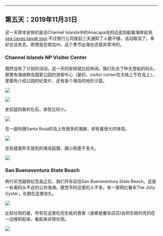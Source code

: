 
-------------
第五天：2019年11月31日
-------------

这一天原本安排的是去Channel Islands中的Anacapa岛附近皮划艇看海岸岩洞[sea caves kayak tour](https://www.blueoceankayaking.com/channel-islands-kayaking-sea-caves).不过旅行公司提前三天通知了人数不够，活动取消了。幸好也没有去，即使是在南加州，这个季节出海也还是非常冷的。

### Channel Islands NP Visitor Center
既然没有了计划的活动，这一天的安排就比较休闲。我们先去了昨天登船的码头，那里有海峡群岛国家公园的游客中心（是的，visitor center在大陆上不在岛上）。里面有介绍公园的纪录片，还有各个海岛的地形沙盘。

![](https://lh3.googleusercontent.com/5F5aoOtKeregB8GeVZMcWqhW2WtFyOUYnV1DfwgEbFwoK_LxzI7m1wXLUz83-oArtvMuJyh2RbWx2VStT930Lo-Vc8Z3DKvzn2OYU4Dh7nMaKb_l1POgo2te2_tz4_riVip8vZw5lQeCVR6cm4suoag2ocfW9WafJP5Kzly_2OGjUhaW2FvryJu7h-49qKIXvkko8dyeBfEhDuTbATmHPMGB7qhTLuoCUp3K381337yxrQHQ3SA0oJL51UTurfv_9AgDTC4jIlYO1oHrnT6RfopLTME0xPqtnLHKhTZIVqLJSrlfV5vYK0yL2drMaVJmSvWJ11TPl-WYzxE8IDgEVJFZYBuhrBCOFT-1HZKlG0-5TbByzDBQtnYV9dvmO3Uv5guH0dhLaCRfNo0Zq5wDpo_JGmcx7zspjy_2RKX9QziWo4RavGYgc2gjdkf4NPczlMjyxuyYHG45zZagu8I3q44TtHDvujtLB73RREn1gBDiy8R_CABK_o6PKNJHjmTGJu7CSDxOjeox8acM4OMt4xoWBd_cuZQNcGIX8ofbwrsmhCXA101-x8S6haeOXvVy58Qg5eEZRNPCsFGOlUFVBVCb4gULqDTGnsiYkWVbuj46OqGpB75eXS7IqYkn-zdYL5PXG__W99pyUDtEkPkc9gzzkhFNfBE88uIT0ZGhOglti3T2xtanmad7RmCJNY017fkujYZfiashlmn8RHyIL1ZcGv3DxMZnSz8eWHN1vK0D3s9Q=w600)

![](https://lh3.googleusercontent.com/a9nrCtwi8aFdsAcNopPfqUBv1la0wPHHh6bGCYXsxVDOqDMwEnTDe8_zJIAO0V46wT4hCLPmQylj6pO55BgUDuKc6K5yvojIEgxRPW5fu4xAPqbbgt5PZX3PjzfC9-E_HWxozBmBv4WDWRQvuQ_1nggkYdgAkWLBtuMKAsMX9cF4WGwH5GDnrC9YON9g7J8hDg3OEuo17ttkYF0zcOr-ZD_V9hojGz4ApUrjEInHY1DDWxfZ5KjA5Vkngnvqx14-XN7PoCZkY4cALxNcsnDOIEy-RyRiCvgkJRQP2OLWhUQXrlknja4uQUiDGcWJ5abKrNd-3h6h4yrPLtIEO-uTBSrIIQwcZo_b4d0nip-nLhnH-55wK7UO9OZ4gFYZi_XpW9UEGrkBph721v3UmLdKWqYa8pDEEq4W5mHMO6U5VKt9qs3pzg0u0NdikofTX4tCAfnDLrysUGf_w41p4sgcCxppy2FXigMLBYuHlGtj3w0eGZAjG2OtMmJE6AzDZqaWI15hf4Q3pT8PUGzm1J12BziY-IAZsAlUd9lrSIc7Rgw5mW7zmgyN6Nhs6zFzSvch_ZL4eZWCOtnHyMUZV6LEJngwcLZmy6cekLv8Es2hZhOb2gmFsiq8YVjHIDCYKFDeX4zxcU37wkt-laCLOdGsOLEYylZlkiEBMS2LKLdx5WDwHvvBeARGqlo6pab3rmCw77_0fFwKyylKWA6ejPciKOBJXUOiOnXei3ibDPMoHUgtY8e4=w600)

史前猛犸象的化石，体型比较小。

![](https://lh3.googleusercontent.com/NiE3xZV-ktZm12am7GoxUZsHPVPfBuAMSwifat4Q6eF1mKzNxVIFO9BK1Akg2pY10tB4npOY1muUuj-ImlxcCnbuQDYISX4lHGxHZzFB9FRcFGWqkCxZ2asCcKR2vG4bOhovNCm5pMV2n6Z3QTVPiKMmv1YIngPpJotA1wFOzmP2qfdDQ4FJlLH6THM40_TbTtJ_lCDbbY3FlcmnDMD7J-QU4FSTa9hs9rWfiuocXnCtd10YR6rrPQGqweVeFeFrP9NWRnOQwZxC4b2V84yC0_hkCqMuRPFtLSmzK0MC3QfjXtdqhSwCgGKuVG5aNxGYuEE2r8WZ6IMFvkHpQ6k0ILvkntlvzlR7aA0PAXh3AYphjFtBOncsTiTB3t9ORq7Oeu5yOyVfomKJ0FOQ3TSicMK24_KPnzco-YrgtHbsU5UHWTvSP2R_KVNtsNfoHTzYFqoPuUpL0mFeYQNuvktkNDbG-7LAalSD7NEPuQDZJ3Acl3xP5zW4yYXd7m1KWe_J62nbdfOCRk8lLIQodQc0T5qDVCG6KMxAtaBFA93ms9vj6fdjUMO61wHLdKAScdAf7jVV2jmNPYQ9IA5G-7wRK2fIpp5eOWh_jum5fdjU12dz39pfEkW6AViMuWXs3ATkvUMC5FWPqCcfgVIRZKDxynkCJ4BEJkjorbroAx1FTIZiH1PecvSytZhbjf1VSMBtnBTp-SkKKA-WqUlbLNoyJKY0D8lvCc4ib-LuYyyP0LafZptq=w600)

在一座叫做Santa Rosa的岛上有很多的海狮，却有着很大的体型。

![](https://lh3.googleusercontent.com/ikFLk8NpDHmxlAhtvY_kyI9QU9Fqt-02ZNsr9TLtgv90vhItbD3pbqvRBKRoAKYUrgjpJkh5YFNK9tStQXcGkc11EqXoab7vYdw5HMzCqhWOOfsRNZ_pnyVs-LEWbLp2vZAhvgEM7Ht0JOgJWtdbS1O9K1dqVrw_des5EZMDNXrrxMCTf-s8xY9wHiLs0mGY_ipRoWFtddjmysdjcHxeF73Rx53nlu1aeEdSyhqxzRf4lG3ynQMM4kVqE8GtTPxRFp5wfkKdHjy1sO9SECn3nNaOW3xRv1O9v3_Mo056JpSaZ_HxWoOwXonBp2e0-CHMyhXfLzvshyW40wf7MYrUu8Tu9WP-wf3SpF5FAp2ZDwuc6mI11MdAePk1YEaI_p9WB8-sZZurvPrAIkxwfPrjGup-IZ5IQ_zWCjKbRqYUwwOFjOx0YsOM-lSTyBpNCVeaf0aeisdOimYZjmc3boJDBUAQ7yxxJUVfWllo1TeMHUbkbqTQSRP2qVuwz71ITNXU7tVp8Ry0J0l0wa_2CLoDnHp7-8Y2l7u6ebf8-swjJBzBECSZ9Hc7zvVyVx56PUjVvgxZOFS4gQfeUw3XHH2C2OLw2Q8r_fYjl_UIC3D6_B-TL7KKbhK56Va4jPqXk3y_p8N6oZBbp9BPAejtLS6ANSHnQIPYc0I0tf6KbKDo_uvELdwzQww_3gYzBwgOny7c3lO4tKtPHdXeVyAuhJVu5BUp312jlzF9WdDtTjPwtZ4uGHNp=w600)

还有就是昨天提到的海岛狐狸，跟小狗差不多大。

![](https://lh3.googleusercontent.com/Lic2mEvkKeLK1F-iKUTPSiFr0yOs_CHLpgtSuGdDLdEAGNqIVAsBVRnVIu3fsEeIsobEmGx7Kmu-4-nFSmXsVOLNjyDB78Vug1chG0mQ-zKBbMlhbprYV_CpJLRdfwPOaHlhdaxsn7F-Vab5fwM0e9wPdpPaN1eoUyDcWKl4Jpbh4UQHWtPpHynjxOdK-82BSg4Ze2ztiVLrcMLEEY7NmATVWyvrpWX5KECm7XcguibfUCVGtcIvt7FkMjDn5Kj5G02dfO4BZKe7k5PbJWd9TAdRx9oLAkkqQgF0uDZn-LR8_9qFs3tH-8Np6vXvntFW0zmnVlSWpeGnMf7dBJjlIEIYq378vbrA8Ftn00u3Rxaol5ZMchrBR0vz7U2ncmdTyxBDdB3GTQ0ymickp-nKoewLYe1eTtw2bNBgI1Ntmhh5ZTia3G0lekJ1HJfSgsZqrbI3pjOB73qJQG54UFka_Dpjj4XOr3M5Srny3OXG4VAvkBV606B0BBs9aJsatdBCFOqIyTIfIxnCHyQhqUmRHpBAKaWQQT09LnYjVloY85GN2a5gQrB_xaBeX1dU5CTo-_OH1VQWe8hUyiQDaI_KFvRvV9GifoblMi0h1-JJ1uQpBuVk0uPU04TtJSM6TzK39S3hjdlUORff4mnTReP9aJxkKdHRTos916VGxOEolJT0Uct8ruMplsZUkO30t_KDmg0MegLn-kAE96x44e6OjcdJEgMEPwEISSHP8D-mKOUkpkM7=w600)

### San Buenaventura State Beach
例行买完磁铁纪念品之后，我们开车前往San Buenaventura State Beach。这是一处离码头不远的公共海滩。感觉平时这里的人不多。有一家网红餐车The Jolly Oyster，长期在这里驻扎。

![](https://lh3.googleusercontent.com/ju5JVSIdEU75vJec-xDTdhsuVrC-K9wKHFysvB5cqI7fFOwB4Dj008gN1qPFyL1icFG7FJxY9omraEMCCA__sHd2sFiGWSmkre8IUqoVpzTBIlcp41SeRYblBMMSlH3hi12MR18jDitcchFAIVUS3XafwXvZH8JRFUlvwFmmYn4v_EXr2SeZixUQ8_G4kE3DmL2nlqYVZbZeJP6yAdtQLeJj_HaYSNiaT_aYcN7zEFgvaDYpzfeyXrCkZrgIkpoKEe2TOj9tfe7NRY-hOylr824rbqGsddcMlx6Wi-TOQgMpiUtQy-Q5NnVwrOXotSgTcdZzkYISOiKweFDr5plxjT6CcoLj5pwyW4-yr2b7Yd9-_7LDUrcwDo25bvyVcmIXoWOdfJUuDlhnCt56Fw6UV_pqeGoZtxmmjVtslPRdyapeARVDZO17ZO1R2HuCNSk9sZhqH3AxcakkxACqVJddLrze9GGqaNXCPBLryBYnddjdWriVHcVy-yT-VwWGHgFyR_WLRkt2azxVuBd6p4EXxaFibN4zyXnFvt4-UTuaw-9j92syevdrzYpn_FsFrn4BRoB9Os2IuC2ODeue9AkKbgKxhugB1lNswHyIB0h2LIh41nF1mLHbCePfgpKSoage1vGHubnjhUxD5sIBAdtSzdHAN_qoDCe15LXLegT748Hp2RwcQ5DBT78pceFVS2Sgwsdq8UGarFbSnpccpXTBc9Zd3sBTmw5yT8ycMK_daFv5SbzL=w600)

比较壮观的是，所有在这里吃完生蚝的食客（或者是餐车店员)会把生蚝的壳扔在一边堆积起来，看起来非常壮观。

![](https://lh3.googleusercontent.com/Hu51HYvqnhfwj16ixGraIX0MK6h7vyeUeeMqlVTitJgZe3U77RWd11fKo1JT4kkPqQZgxZ5PRLDKpA8N7nB0OEV-ZAJT2tHDJ86NaxpNQ2ZRR6he06PImczxO-1eQ-sgiddJXOI3MGBCb0DZWYzkTm0trznjRi4VMXERGONjvWYbuODRW8JqySit-jJKxAFI1-35YQxpFUFcUss_RPLS07cflccpBqoJQ80Fl-e6VmBN4X2SswZJWwNYjLgGSsMaJX-IpFUTtaOkQuo_ri7HEmhY801pai5p_gj2-hn4ZyT8VGTT1NDc6QeDlU5yTBID-_i3H5hoP9sOiaqXy4xJbEMZz15xdgGCJVgVdR9EDqAIFBEHh2YqK0DeuUEjapsJewVMiqLwOw7lNl911scXImQkHbCRgkgBeHkQ4LB4SPd3Baj5TSce1tV2Y2GT6DgT2YG4YdUXDFl5Ay42qjPtzq90xZqvIuRkiACyk4sUHYD5PXCN0q21X2iMgY_Sg7F1_EozrTUrLEwzBFo5pjU9Ls_C74IzCxkYHL6Cs_LjqgA0E0RR9FOxHNeIX_Y0kyI1aYy1dtn2C_mI3otRmkUlsuh3viLSs3mePwb_mzKNnNn8Y3Tk3Y4nba9dKJpPVv8CBceHQ6NAQXjznfXCM8eHpefLseYk3zL5tdFsGm_2sqeMqCE535WdT5tr3cDv6I5_vlaeNPwvuzlkUPT2wpAVzS2rCV2P8hFTtpaA9HgS0i1r1-zr=h600)

